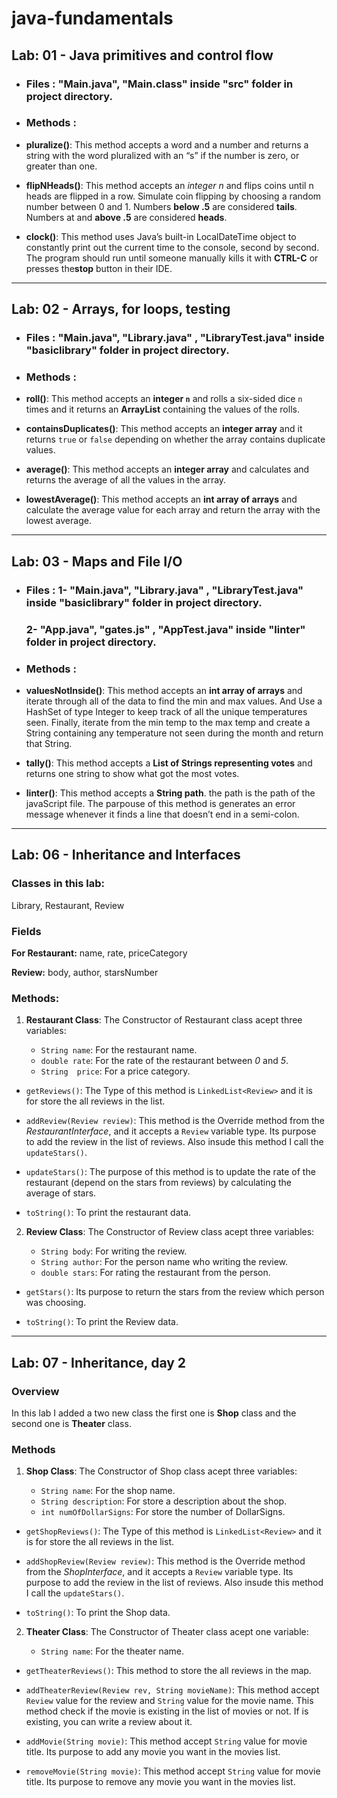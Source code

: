 # java-fundamentals

## **Lab: 01 - Java primitives and control flow**

- ### **Files : "Main.java", "Main.class" inside "src" folder in project directory.**

- ### **Methods :**

* **pluralize()**:  This method accepts a word and a number and returns a string with the word pluralized with an “s” if the number is zero, or greater than one.

* **flipNHeads()**: This method accepts an *integer n* and flips coins until n heads are flipped in a row. Simulate coin flipping by choosing a random number between 0 and 1. Numbers **below .5** are considered **tails**. Numbers at and **above .5** are considered **heads**.

* **clock()**:  This method uses Java’s built-in LocalDateTime object to constantly print out the current time to the console, second by second. The program should run until someone manually kills it with **CTRL-C** or presses the**stop** button in their IDE.

-------------------------------------------------------------------------------------------------------------------------
## **Lab: 02 - Arrays, for loops, testing**

- ### **Files : "Main.java", "Library.java" , "LibraryTest.java" inside "basiclibrary" folder in project directory.**

- ### **Methods :**

* **roll()**: This method accepts an **integer `n`** and rolls a six-sided dice `n` times and it returns an **ArrayList** containing the values of the rolls.

* **containsDuplicates()**: This method accepts an **integer array** and it returns `true` or `false` depending on whether the array contains duplicate values.

*  **average()**: This method accepts an **integer array** and calculates and returns the average of all the values in the array.

* **lowestAverage()**: This method accepts an **int array of arrays** and  calculate the average value for each array and return the array with the lowest average.

-------------------------------------------------------------------------------------------------------------------------

## **Lab: 03 - Maps and File I/O**

- ### **Files : 1- "Main.java", "Library.java" , "LibraryTest.java" inside "basiclibrary" folder in project directory.**
  ### **2- "App.java", "gates.js" , "AppTest.java" inside "linter" folder in project directory.**

- ### **Methods :**

* **valuesNotInside()**: This method accepts an **int array of arrays** and iterate through all of the data to find the min and max values. And Use a HashSet of type Integer to keep track of all the unique temperatures seen. Finally, iterate from the min temp to the max temp and create a String containing any temperature not seen during the month and return that String.

* **tally()**: This method accepts a **List of Strings representing votes** and returns one string to show what got the most votes.

* **linter()**: This method accepts a **String path**. the path is the path of the javaScript file. The parpouse of this method is generates an error message whenever it finds a line that doesn’t end in a semi-colon.

--------------------------------------------------------------------------------------------------------------------------

## **Lab: 06 - Inheritance and Interfaces**

### **Classes in this lab:**

Library, Restaurant, Review

### **Fields**

**For Restaurant:** name, rate, priceCategory

**Review:** body, author, starsNumber

### **Methods:**

1.  **Restaurant Class**: The Constructor of Restaurant class acept three variables:
   
    * `String name`: For the restaurant name.
    * `double rate`: For the rate of the restaurant between *0* and *5*.
    * `String  price`: For a price category.

* `getReviews()`: The Type of this method is  `LinkedList<Review>` and it is for store the all reviews in the list.

* `addReview(Review review)`: This method is the Override method from the *RestaurantInterface*, and it accepts a `Review` variable type. Its purpose to add the review in the list of reviews. Also insude this method I call the `updateStars()`.

* `updateStars()`: The purpose of this method is to update the rate of the restaurant (depend on the stars from reviews) by calculating the average of stars.

* `toString()`: To print the restaurant data.

2. **Review Class**: The Constructor of Review class acept three variables:
   
    * `String body`: For writing the review.
    * `String author`: For the person name who writing the review.
    * `double stars`: For rating the restaurant from the person.

* `getStars()`: Its purpose to return the stars from the review which person was choosing.


* `toString()`: To print the Review data.

--------------------------------------------------------------------------------------------------------------------------

## **Lab: 07 -  Inheritance, day 2**

### Overview

In this lab I added a two new class the first one is **Shop** class and the second one is **Theater** class.

### Methods

1. **Shop Class**: The Constructor of Shop class acept three variables:

    * `String name`: For the shop name.
    * `String description`: For store a description about the shop.
    * `int numOfDollarSigns`: For store the number of DollarSigns.

* `getShopReviews()`: The Type of this method is  `LinkedList<Review>` and it is for store the all reviews in the list.

* `addShopReview(Review review)`: This method is the Override method from the *ShopInterface*, and it accepts a `Review` variable type. Its purpose to add the review in the list of reviews. Also insude this method I call the `updateStars()`.

* `toString()`: To print the Shop data.

2. **Theater Class**: The Constructor of Theater class acept one variable:

    * `String name`: For the theater name.

* `getTheaterReviews()`: This method to store the all reviews in the map.

* `addTheaterReview(Review rev, String movieName)`: This method accept `Review` value for the review and `String` value for the movie name. This method check if the movie is existing in the list of movies or not. If is existing, you can write a review about it.

* `addMovie(String movie)`: This method accept `String` value for movie title. Its purpose to add any movie you want in the movies list.

* `removeMovie(String movie)`: This method accept `String` value for movie title. Its purpose to remove any movie you want in the movies list.
